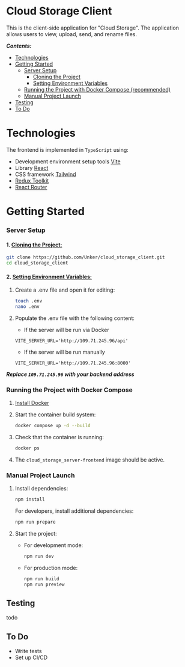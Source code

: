 Cloud Storage Client
===============

This is the client-side application for "Cloud Storage". The application allows users to view, upload, send, and rename files.

***Contents:***

- [Technologies](#technologies)
- [Getting Started](#getting-started)
  - [Server Setup](#server-setup)
    - [Cloning the Project](#cloning-the-project)
    - [Setting Environment Variables](#setting-environment-variables)
  - [Running the Project with Docker Compose (recommended)](#run-with-docker)
  - [Manual Project Launch](#manual-project-launch)
- [Testing](#testing)
- [To Do](#to-do)

# Technologies <a name="technologies"></a>

The frontend is implemented in `TypeScript` using:
- Development environment setup tools [Vite](https://vitejs.dev/)
- Library [React](https://react.dev/)
- CSS framework [Tailwind](https://tailwindcss.com/)
- [Redux Toolkit](https://redux-toolkit.js.org/)
- [React Router](https://reactrouter.com/en/main)

# Getting Started <a name="getting-started"></a>

### Server Setup <a name="server-setup"></a>

#### 1. <ins>Cloning the Project:</ins> <a name="cloning-the-project"></a>
   ```bash
   git clone https://github.com/Unker/cloud_storage_client.git
   cd cloud_storage_client
   ```
   
#### 2. <ins>Setting Environment Variables:</ins> <a name="setting-environment-variables"></a>
1. Create a .env file and open it for editing:
   ```bash
   touch .env
   nano .env
   ```

1. Populate the .env file with the following content:
   + If the server will be run via Docker
   ```
   VITE_SERVER_URL='http://109.71.245.96/api'
   ```
   + If the server will be run manually
   ```
   VITE_SERVER_URL='http://109.71.245.96:8000'
   ```
***Replace `109.71.245.96` with your backend address***


### Running the Project with Docker Compose <a name="run-with-docker"></a>
1. [Install Docker](https://docs.docker.com/engine/install/ubuntu/)
1. Start the container build system:
   ```bash
   docker compose up -d --build
   ```

1. Check that the container is running:
   ```bash
   docker ps
   ```

1. The `cloud_storage_server-frontend` image should be active.


### Manual Project Launch <a name="manual-project-launch"></a>
1. Install dependencies:
   ```bash 
   npm install
   ```
   For developers, install additional dependencies:
   ```bash 
   npm run prepare
   ```
1. Start the project:
   + For development mode:
      ```bash 
      npm run dev
      ```

   + For production mode:
      ```bash 
      npm run build
      npm run preview
      ```


## Testing <a name="testing"></a>

todo

## To Do <a name="to-do"></a>

- Write tests
- Set up CI/CD